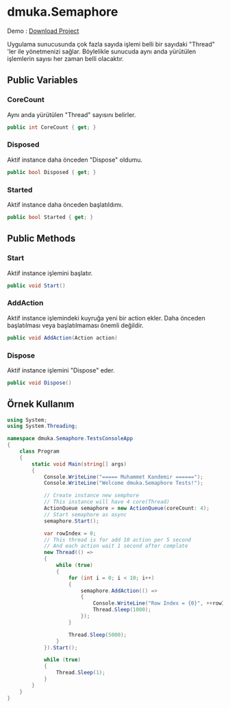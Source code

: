 # dmuka.Semaphore

Demo : [Download Project](https://github.com/muhammet-kandemir-95/dmuka.Semaphore/archive/master.zip)

 Uygulama sunucusunda çok fazla sayıda işlemi belli bir sayıdaki "Thread" 'ler ile yönetmenizi sağlar. Böylelikle sunucuda aynı anda yürütülen işlemlerin sayısı her zaman belli olacaktır.

## Public Variables

### CoreCount
 Aynı anda yürütülen "Thread" sayısını belirler.
```csharp
public int CoreCount { get; }
```

### Disposed
 Aktif instance daha önceden "Dispose" oldumu.
```csharp
public bool Disposed { get; }
```

### Started
 Aktif instance daha önceden başlatıldımı.
```csharp
public bool Started { get; }
```

## Public Methods

### Start
 Aktif instance işlemini başlatır.
```csharp
public void Start()
```
 
### AddAction
 Aktif instance işlemindeki kuyruğa yeni bir action ekler. Daha önceden başlatılması veya başlatılmaması önemli değildir.
```csharp
public void AddAction(Action action)
```
 
### Dispose
 Aktif instance işlemini "Dispose" eder.
```csharp
public void Dispose()
```

## Örnek Kullanım

```csharp
using System;
using System.Threading;

namespace dmuka.Semaphore.TestsConsoleApp
{
    class Program
    {
        static void Main(string[] args)
        {
            Console.WriteLine("===== Muhammet Kandemir ======");
            Console.WriteLine("Welcome dmuka.Semaphore Tests!");

            // Create instance new semphore
            // This instance will have 4 core(Thread)
            ActionQueue semaphore = new ActionQueue(coreCount: 4);
            // Start semaphore as async
            semaphore.Start();

            var rowIndex = 0;
            // This thread is for add 10 action per 5 second
            // And each action wait 1 second after complate
            new Thread(() =>
            {
                while (true)
                {
                    for (int i = 0; i < 10; i++)
                    {
                        semaphore.AddAction(() =>
                        {
                            Console.WriteLine("Row Index = {0}", ++rowIndex);
                            Thread.Sleep(1000);
                        });
                    }

                    Thread.Sleep(5000);
                }
            }).Start();

            while (true)
            {
                Thread.Sleep(1);
            }
        }
    }
}
```
